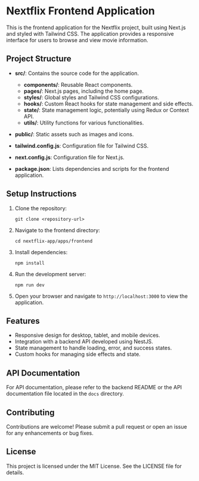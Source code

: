 # Nextflix Frontend Application

This is the frontend application for the Nextflix project, built using Next.js and styled with Tailwind CSS. The application provides a responsive interface for users to browse and view movie information.

## Project Structure

- **src/**: Contains the source code for the application.
  - **components/**: Reusable React components.
  - **pages/**: Next.js pages, including the home page.
  - **styles/**: Global styles and Tailwind CSS configurations.
  - **hooks/**: Custom React hooks for state management and side effects.
  - **state/**: State management logic, potentially using Redux or Context API.
  - **utils/**: Utility functions for various functionalities.

- **public/**: Static assets such as images and icons.

- **tailwind.config.js**: Configuration file for Tailwind CSS.

- **next.config.js**: Configuration file for Next.js.

- **package.json**: Lists dependencies and scripts for the frontend application.

## Setup Instructions

1. Clone the repository:
   ```
   git clone <repository-url>
   ```

2. Navigate to the frontend directory:
   ```
   cd nextflix-app/apps/frontend
   ```

3. Install dependencies:
   ```
   npm install
   ```

4. Run the development server:
   ```
   npm run dev
   ```

5. Open your browser and navigate to `http://localhost:3000` to view the application.

## Features

- Responsive design for desktop, tablet, and mobile devices.
- Integration with a backend API developed using NestJS.
- State management to handle loading, error, and success states.
- Custom hooks for managing side effects and state.

## API Documentation

For API documentation, please refer to the backend README or the API documentation file located in the `docs` directory.

## Contributing

Contributions are welcome! Please submit a pull request or open an issue for any enhancements or bug fixes.

## License

This project is licensed under the MIT License. See the LICENSE file for details.